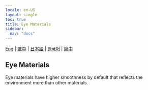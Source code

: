 ```yaml
---
locale: en-US
layout: single
toc: true
title: Eye Materials
sidebar:
  nav: "docs"
---
```

[Eng](/dancexr/features/material_eyes) | [繁中](/tw/dancexr/features/material_eyes) | [日本語](/jp/dancexr/features/material_eyes) | [한국어](/kr/dancexr/features/material_eyes) | [简中](/zh/dancexr/features/material_eyes)


## Eye Materials
Eye materials have higher smoothness by default that reflects the environment more than other materials.

